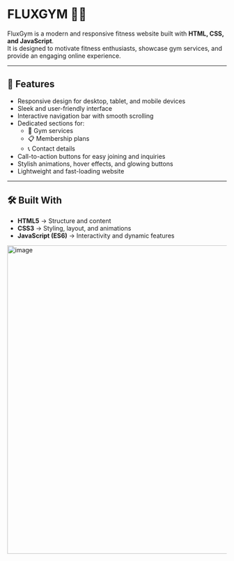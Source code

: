 

# FLUXGYM 🏋️‍♂️  

FluxGym is a modern and responsive fitness website built with **HTML, CSS, and JavaScript**.  
It is designed to motivate fitness enthusiasts, showcase gym services, and provide an engaging online experience.  

---

## 🚀 Features  
- Responsive design for desktop, tablet, and mobile devices  
- Sleek and user-friendly interface  
- Interactive navigation bar with smooth scrolling  
- Dedicated sections for:  
  - 💪 Gym services  
  - 📋 Membership plans  
  - 📞 Contact details  
- Call-to-action buttons for easy joining and inquiries  
- Stylish animations, hover effects, and glowing buttons  
- Lightweight and fast-loading website  

---

## 🛠️ Built With  
- **HTML5** → Structure and content  
- **CSS3** → Styling, layout, and animations  
- **JavaScript (ES6)** → Interactivity and dynamic features  

<img width="1888" height="708" alt="image" src="https://github.com/user-attachments/assets/76248fc8-054f-48e2-9ccd-bca2c9b3f168" />

